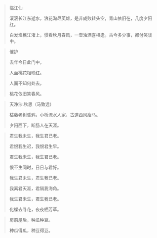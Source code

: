 

> 临江仙
>
> 滚滚长江东逝水，浪花淘尽英雄，是非成败转头空，青山依旧在，几度夕阳红。
>
> 白发渔樵江渚上，惯看秋月春风，一壶浊酒喜相逢。古今多少事，都付笑谈中。



> 催护
>
> 去年今日此门中，
>
> 人面桃花相映红。
>
> 人面不知何处去，
>
> 桃花依旧笑春风。



> 天净沙.秋思（马致远）
>
> 枯藤老树昏鸦，小桥流水人家，古道西风瘦马。
>
> 夕阳西下，断肠人在天涯。



> 君生我未生，我生君已老。
>
> 君恨我生迟，我恨君生早。
>
> 君生我未生，我生君已老。
>
> 恨不生同时，日日与君好。
>
> 我生君未生，君生我已老。
>
> 我离君天涯，君隔我海角。
>
> 我生君未生，君生我已老。
>
> 化蝶去寻花，夜夜栖芳草。



> 房前屋后，种瓜种豆。
>
> 种瓜得瓜，种豆得豆。

